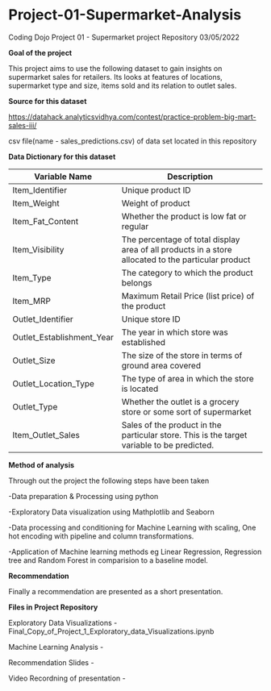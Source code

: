 # Project-01-Supermarket-Analysis
Coding Dojo Project 01 - Supermarket project Repository
03/05/2022

**Goal of the project**

This project aims to use the following dataset to gain insights on supermarket sales for retailers. Its looks at features of locations, supermarket type and size, items sold and its relation to outlet sales. 

**Source for this dataset**

https://datahack.analyticsvidhya.com/contest/practice-problem-big-mart-sales-iii/

csv file(name - sales_predictions.csv) of data set located in this repository

**Data Dictionary for this dataset**


|**Variable Name**|	**Description**|
| ----- | ----- |
|Item_Identifier|	Unique product ID|
|Item_Weight|	Weight of product|
|Item_Fat_Content|	Whether the product is low fat or regular|
|Item_Visibility|	The percentage of total display area of all products in a store allocated to the particular product|
|Item_Type|	The category to which the product belongs|
|Item_MRP|	Maximum Retail Price (list price) of the product|
|Outlet_Identifier|	Unique store ID|
|Outlet_Establishment_Year|	The year in which store was established|
|Outlet_Size|	The size of the store in terms of ground area covered|
|Outlet_Location_Type|	The type of area in which the store is located|
|Outlet_Type|	Whether the outlet is a grocery store or some sort of supermarket|
|Item_Outlet_Sales|	Sales of the product in the particular store. This is the target variable to be predicted.|




**Method of analysis**

Through out the project the following steps have been taken

-Data preparation & Processing using python

-Exploratory Data visualization using Mathplotlib and Seaborn

-Data processing and conditioning for Machine Learning with scaling, One hot encoding with pipeline and column transformations.

-Application of Machine learning methods eg Linear Regression, Regression tree and Random Forest in comparision to a baseline model.


**Recommendation**

Finally a recommendation are presented as a short presentation.



**Files in Project Repository**

Exploratory Data Visualizations - Final_Copy_of_Project_1_Exploratory_data_Visualizations.ipynb

Machine Learning Analysis -

Recommendation Slides -

Video Recordning of presentation -




